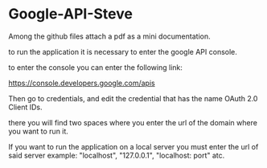 # Google-API-Steve

Among the github files attach a pdf as a mini documentation.
 
to run the application it is necessary to enter the google API console.

to enter the console you can enter the following link: 

https://console.developers.google.com/apis
 
 Then go to credentials, and edit the credential that has the name OAuth 2.0 Client IDs.
 
 there you will find two spaces where you enter the url of the domain where you want to run it.
 
 If you want to run the application on a local server you must enter the url of said server example: "localhost", "127.0.0.1", "localhost: port" atc.
 
 
